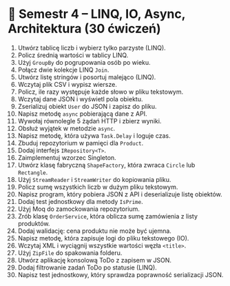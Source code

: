 # 📘 Semestr 4 – LINQ, IO, Async, Architektura (30 ćwiczeń)

1. Utwórz tablicę liczb i wybierz tylko parzyste (LINQ).  
2. Policz średnią wartości w tablicy LINQ.  
3. Użyj `GroupBy` do pogrupowania osób po wieku.  
4. Połącz dwie kolekcje LINQ `Join`.  
5. Utwórz listę stringów i posortuj malejąco (LINQ).  
6. Wczytaj plik CSV i wypisz wiersze.  
7. Policz, ile razy występuje każde słowo w pliku tekstowym.  
8. Wczytaj dane JSON i wyświetl pola obiektu.  
9. Zserializuj obiekt `User` do JSON i zapisz do pliku.  
10. Napisz metodę `async` pobierającą dane z API.  
11. Wywołaj równolegle 5 żądań HTTP i zbierz wyniki.  
12. Obsłuż wyjątek w metodzie `async`.  
13. Napisz metodę, która używa `Task.Delay` i loguje czas.  
14. Zbuduj repozytorium w pamięci dla `Product`.  
15. Dodaj interfejs `IRepository<T>`.  
16. Zaimplementuj wzorzec Singleton.  
17. Utwórz klasę fabryczną `ShapeFactory`, która zwraca `Circle` lub `Rectangle`.  
18. Użyj `StreamReader` i `StreamWriter` do kopiowania pliku.  
19. Policz sumę wszystkich liczb w dużym pliku tekstowym.  
20. Napisz program, który pobiera JSON z API i deserializuje listę obiektów.  
21. Dodaj test jednostkowy dla metody `IsPrime`.  
22. Użyj Moq do zamockowania repozytorium.  
23. Zrób klasę `OrderService`, która oblicza sumę zamówienia z listy produktów.  
24. Dodaj walidację: cena produktu nie może być ujemna.  
25. Napisz metodę, która zapisuje logi do pliku tekstowego (IO).  
26. Wczytaj XML i wyciągnij wszystkie wartości węzła `<title>`.  
27. Użyj `ZipFile` do spakowania folderu.  
28. Utwórz aplikację konsolową ToDo z zapisem w JSON.  
29. Dodaj filtrowanie zadań ToDo po statusie (LINQ).  
30. Napisz test jednostkowy, który sprawdza poprawność serializacji JSON.  
